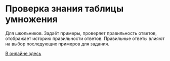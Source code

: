 # Проверка знания таблицы умножения

Для школьников.
Задаёт примеры, проверяет правильность ответов, отображает историю правильности ответов. Правильные ответы влияют на выбор последующих примеров для задания.

[В онлайне здесь](http://nakonechny.github.io/mult/)
